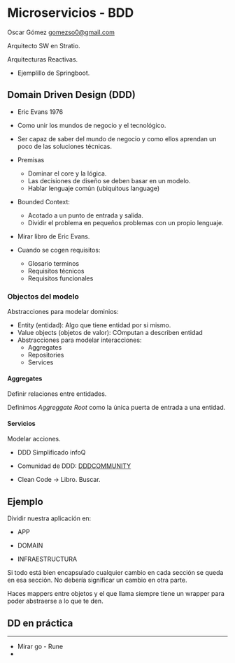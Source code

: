 # Microservicios - BDD

Oscar Gómez
gomezso0@gmail.com

Arquitecto SW en Stratio. 

Arquitecturas Reactivas. 

* Ejemplillo de Springboot.

## Domain Driven Design (DDD)

* Eric Evans 1976
* Como unir los mundos de negocio y el tecnológico. 
* Ser capaz de saber del mundo de negocio y como ellos aprendan un poco de las soluciones técnicas. 
* Premisas
  * Dominar el core y la lógica.
  * Las decisiones de diseño se deben basar en un modelo.
  * Hablar lenguaje común (ubiquitous language)
* Bounded Context:
  * Acotado a un punto de entrada y salida.
  * Dividir el problema en pequeños problemas con un propio lenguaje. 

* Mirar libro de Eric Evans. 

* Cuando se cogen requisitos:
    * Glosario terminos
    * Requisitos técnicos
    * Requisitos funcionales

### Objectos del modelo

Abstracciones para modelar dominios:

* Entity (entidad): Algo que tiene entidad por si mismo. 
* Value objects (objetos de valor): COmputan a describen entidad
* Abstracciones para modelar interacciones:
    * Aggregates
    * Repositories
    * Services


#### Aggregates

Definir relaciones entre entidades. 

Definimos *Aggreggate Root* como la única puerta de entrada a una entidad.

#### Servicios

Modelar acciones. 

* DDD Simplificado infoQ
* Comunidad de DDD: [DDDCOMMUNITY](http://dddcommunity.org)


* Clean Code -> Libro. Buscar.

## Ejemplo

Dividir nuestra aplicación en: 

* APP

* DOMAIN

* INFRAESTRUCTURA
    
Si todo está bien encapsulado cualquier cambio en cada sección se queda en esa sección. No debería significar un cambio en otra parte. 

Haces mappers entre objetos y el que llama siempre tiene un wrapper para poder abstraerse a lo que te den. 

## DD en práctica
----


* Mirar go - Rune
* 






